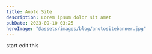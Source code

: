 ```yaml
---
title: Anoto Site
description: Lorem ipsum dolor sit amet
pubDate: 2023-09-10 03:25
heroImage: "@assets/images/blog/anotositebanner.jpg"
---
```

start edit this

